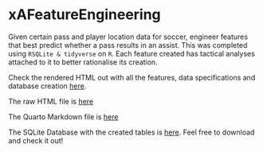 # xAFeatureEngineering
Given certain pass and player location data for soccer, engineer features that best predict whether a pass results in an assist.
This was completed using `RSQLite & tidyverse` on `R`.
Each feature created has tactical analyses attached to it to better rationalise its creation.

Check the rendered HTML out with all the features, data specifications and database creation [here](https://pranavnatarajan.github.io/xAFeatureEngineering/).

The raw HTML file is [here](DataProject.html)

The Quarto Markdown file is [here](DataProject.qmd)

The SQLite Database with the created tables is [here](TD.sqlite.zip). Feel free to download and check it out!
